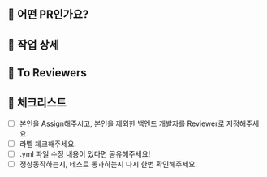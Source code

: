 ## 🙋 어떤 PR인가요?

## 📝 작업 상세

## 🙏 To Reviewers

## 🧐 체크리스트

- [ ]  본인을 Assign해주시고, 본인을 제외한 백엔드 개발자를 Reviewer로 지정해주세요.
- [ ]  라벨 체크해주세요.
- [ ]  .yml 파일 수정 내용이 있다면 공유해주세요!
- [ ]  정상동작하는지, 테스트 통과하는지 다시 한번 확인해주세요.
